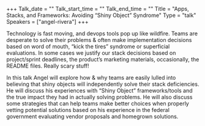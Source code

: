 +++
Talk_date = ""
Talk_start_time = ""
Talk_end_time = ""
Title = "Apps, Stacks, and Frameworks: Avoiding “Shiny Object” Syndrome"
Type = "talk"
Speakers = ["angel-rivera"]
+++

Technology is fast moving, and devops tools pop up like wildfire. Teams are desperate to solve their problems & often make implementation decisions based on word of mouth, “kick the tires” syndrome or superficial evaluations. In some cases we justify our stack decisions based on project/sprint deadlines, the product’s marketing materials, occasionally, the README files. Really scary stuff!

In this talk Angel will explore how & why teams are easily lulled into believing that shiny objects will independently solve their stack deficiencies. He will discuss his experiences with “Shiny Object” frameworks/tools and the true impact they had in actually solving problems. He will also discuss some strategies that can help teams make better choices when properly vetting potential solutions based on his experience in the federal government evaluating vendor proposals and homegrown solutions.

